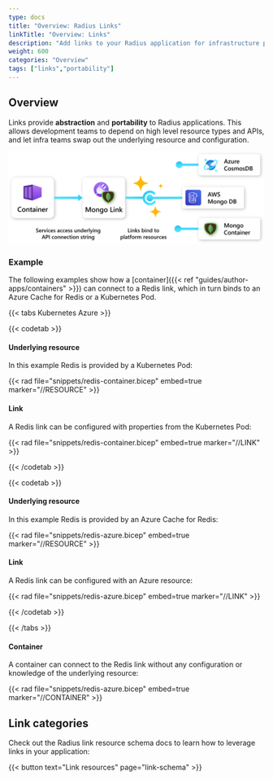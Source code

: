 ```yaml
---
type: docs
title: "Overview: Radius Links"
linkTitle: "Overview: Links"
description: "Add links to your Radius application for infrastructure portability"
weight: 600
categories: "Overview"
tags: ["links","portability"]
---
```


## Overview

Links provide **abstraction** and **portability** to Radius applications. This allows development teams to depend on high level resource types and APIs, and let infra teams swap out the underlying resource and configuration.

<img src="links.png" alt="Diagram of a link connecting from a container to either an Azure Redis Cache or a Kubernetes Deployment" width=700px />

### Example

The following examples show how a [container]({{< ref "guides/author-apps/containers" >}}) can connect to a Redis link, which in turn binds to an Azure Cache for Redis or a Kubernetes Pod.

{{< tabs Kubernetes Azure >}}

{{< codetab >}}
<h4>Underlying resource</h4>

In this example Redis is provided by a Kubernetes Pod:

{{< rad file="snippets/redis-container.bicep" embed=true marker="//RESOURCE" >}}

<h4>Link</h4>

A Redis link can be configured with properties from the Kubernetes Pod:

{{< rad file="snippets/redis-container.bicep" embed=true marker="//LINK" >}}

{{< /codetab >}}

{{< codetab >}}
<h4>Underlying resource</h4>

In this example Redis is provided by an Azure Cache for Redis:

{{< rad file="snippets/redis-azure.bicep" embed=true marker="//RESOURCE" >}}

<h4>Link</h4>

A Redis link can be configured with an Azure resource:

{{< rad file="snippets/redis-azure.bicep" embed=true marker="//LINK" >}}

{{< /codetab >}}

{{< /tabs >}}

<h4>Container</h4>

A container can connect to the Redis link without any configuration or knowledge of the underlying resource:

{{< rad file="snippets/redis-azure.bicep" embed=true marker="//CONTAINER" >}}

## Link categories

Check out the Radius link resource schema docs to learn how to leverage links in your application:

{{< button text="Link resources" page="link-schema" >}}
